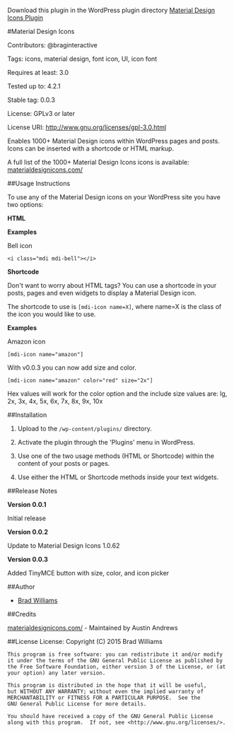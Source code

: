 Download this plugin in the WordPress plugin directory [Material Design Icons Plugin](https://wordpress.org/plugins/material-design-icons/)

#Material Design Icons

Contributors: @braginteractive

Tags: icons, material design, font icon, UI, icon font

Requires at least: 3.0

Tested up to: 4.2.1

Stable tag: 0.0.3

License: GPLv3 or later

License URI: http://www.gnu.org/licenses/gpl-3.0.html


Enables 1000+ Material Design icons within WordPress pages and posts. Icons can be inserted with a shortcode or HTML markup.

A full list of the 1000+ Material Design Icons icons is available: [materialdesignicons.com/](http://materialdesignicons.com/)

##Usage Instructions

To use any of the Material Design icons on your WordPress site you have two options:

__HTML__

**Examples**

Bell icon

`<i class="mdi mdi-bell"></i>`


__Shortcode__

Don't want to worry about HTML tags?  You can use a shortcode in your posts, pages and even widgets to display a Material Design icon.

The shortcode to use is `[mdi-icon name=X]`, where name=X is the class of the icon you would like to use.

**Examples**

Amazon icon

`[mdi-icon name="amazon"]`

With v0.0.3 you can now add size and color.

`[mdi-icon name="amazon" color="red" size="2x"]`

Hex values will work for the color option and the include size values are: lg, 2x, 3x, 4x, 5x, 6x, 7x, 8x, 9x, 10x

##Installation

1. Upload to the `/wp-content/plugins/` directory.

2. Activate the plugin through the 'Plugins' menu in WordPress.

3. Use one of the two usage methods (HTML or Shortcode) within the content of your posts or pages.   

4. Use either the HTML or Shortcode methods inside your text widgets.


##Release Notes

__Version 0.0.1__

Initial release

__Version 0.0.2__

Update to Material Design Icons 1.0.62

__Version 0.0.3__

Added TinyMCE button with size, color, and icon picker


##Author

- [Brad Williams](http://braginteractive)

##Credits

[materialdesignicons.com/](http://materialdesignicons.com/) - Maintained by Austin Andrews

##License
License:
    Copyright (C) 2015 Brad Williams

    This program is free software: you can redistribute it and/or modify it under the terms of the GNU General Public License as published by the Free Software Foundation, either version 3 of the License, or (at your option) any later version.

    This program is distributed in the hope that it will be useful,
    but WITHOUT ANY WARRANTY; without even the implied warranty of
    MERCHANTABILITY or FITNESS FOR A PARTICULAR PURPOSE.  See the
    GNU General Public License for more details.

    You should have received a copy of the GNU General Public License
    along with this program.  If not, see <http://www.gnu.org/licenses/>.
